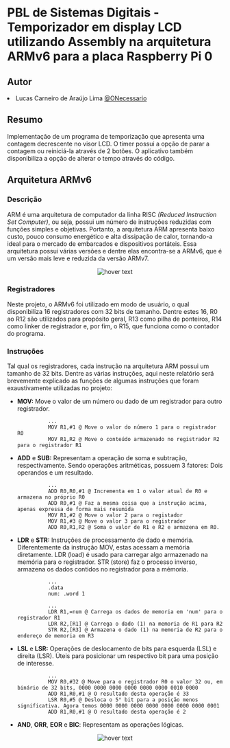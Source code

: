 # PBL de Sistemas Digitais - Temporizador em display LCD utilizando Assembly na arquitetura ARMv6 para a placa Raspberry Pi 0

## Autor
<div align="justify">
    <li><h7>Lucas Carneiro de Araújo Lima </h7><a href="https://github.com/ONecessario" style="display:inline">@ONecessario</a></li>
</div>

## **Resumo**
Implementação de um programa de temporização que apresenta uma contagem decrescente no visor LCD. O timer possui a opção de parar a contagem ou reiniciá-la através de 2 botões. O aplicativo também disponibiliza a opção de alterar o tempo através do código.

## Arquitetura ARMv6

### **Descrição**
ARM é uma arquitetura de computador da linha RISC _(Reduced Instruction Set Computer)_, ou seja, possui um número de instruções reduzidas com funções simples e objetivas. Portanto, a arquitetura ARM apresenta baixo custo, pouco consumo energético e alta dissipação de calor, tornando-a ideal para o mercado de embarcados e dispositivos portáteis. Essa arquitetura possui várias versões e dentre elas encontra-se a ARMv6, que é um versão mais leve e reduzida da versão ARMv7. 

<p align="center">
    <img src="https://user-images.githubusercontent.com/88406625/192690067-585dfbb6-fb83-4ef7-b669-a852eee10a94.jpg" title="hover text">
</p>

### **Registradores** 
Neste projeto, o ARMv6 foi utilizado em modo de usuário, o qual disponibiliza 16 registradores com 32 bits de tamanho. Dentre estes 16, R0 ao R12 são utilizados para propósito geral,  R13 como pilha de ponteiros, R14 como linker de registrador e, por fim, o R15, que funciona como o contador do programa.

### **Instruções**
Tal qual os registradores, cada instrução na arquitetura ARM possui um tamanho de 32 bits. Dentre as várias instruções, aqui neste relatório será brevemente explicado as funções de algumas instruções que foram exaustivamente utilizadas no projeto:
- **MOV:** Move o valor de um número ou dado de um registrador para outro registrador.
    
                ...
                MOV R1,#1 @ Move o valor do número 1 para o registrador R0
                MOV R1,R2 @ Move o conteúdo armazenado no registrador R2 para o registrador R1
- **ADD** e **SUB:** Representam a operação de soma e subtração, respectivamente. Sendo operações aritméticas, possuem 3 fatores: Dois operandos e um resultado.

                ...
                ADD R0,R0,#1 @ Incrementa em 1 o valor atual de R0 e armazena no próprio R0
                ADD R0,#1 @ Faz a mesma coisa que a instrução acima, apenas expressa de forma mais resumida
                MOV R1,#2 @ Move o valor 2 para o registador
                MOV R1,#3 @ Move o valor 3 para o registrador
                ADD R0,R1,R2 @ Soma o valor de R1 e R2 e armazena em R0. 
- **LDR** e **STR:** Instruções de processamento de dado e memória. Diferentemente da instrução MOV, estas acessam a memória diretamente. LDR (load) é usado para carregar algo armazenado na memória para o registrador. STR (store) faz o processo inverso, armazena os dados contidos no registrador para a mémoria.

                ...
                .data
                num: .word 1
                
                ...
                LDR R1,=num @ Carrega os dados de memoria em 'num' para o registrador R1
                LDR R2,[R1] @ Carrega o dado (1) na memoria de R1 para R2
                STR R2,[R3] @ Armazena o dado (1) na memoria de R2 para o endereço de memoria em R3
- **LSL** e **LSR:** Operações de deslocamento de bits para esquerda (LSL) e direita (LSR). Úteis para posicionar um respectivo bit para uma posição de interesse.

                ...
                MOV R0,#32 @ Move para o registrador R0 o valor 32 ou, em binário de 32 bits, 0000 0000 0000 0000 0000 0000 0010 0000
                ADD R1,R0,#1 @ O resultado desta operação é 33
                LSR R0,#5 @ Desloca o 5° bit para a posição menos significativa. Agora temos 0000 0000 0000 0000 0000 0000 0000 0001
                ADD R1,R0,#1 @ O resultado desta operação é 2
- **AND**, **ORR**, **EOR** e **BIC**: Representam as operações lógicas.
<p align="center">
    <img src="https://user-images.githubusercontent.com/88406625/192689834-6759ed53-0276-42fd-8700-2a2242e3fe22.png" title="hover text">
</p>
 
            



